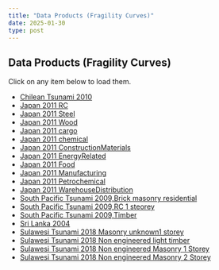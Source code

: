 ```yaml
---
title: "Data Products (Fragility Curves)"
date: 2025-01-30
type: post
---
```


## Data Products (Fragility Curves)

Click on any item below to load them.

<ul>
    <li><a href="#chilean-tsunami" onclick="showContent('chilean-tsunami')">Chilean Tsunami 2010</a></li>
    <li><a href="#japan-rc" onclick="showContent('japan-rc')">Japan 2011 RC</a></li>
    <li><a href="#japan-steel" onclick="showContent('japan-steel')">Japan 2011 Steel</a></li>
    <li><a href="#japan-wood" onclick="showContent('japan-wood')">Japan 2011 Wood</a></li>
	<li><a href="#japan-cargo" onclick="showContent('japan-cargo')">Japan 2011 cargo</a></li>
	<li><a href="#japan-chemical" onclick="showContent('japan-chemical')">Japan 2011 chemical</a></li>
	<li><a href="#japan-ConstructionMaterials" onclick="showContent('japan-construction-materials')">Japan 2011 ConstructionMaterials</a></li>
	<li><a href="#japan-EnergyRelated" onclick="showContent('japan-energy-related')">Japan 2011 EnergyRelated</a></li>
	<li><a href="#japan-Food" onclick="showContent('japan-food')">Japan 2011 Food</a></li>
	<li><a href="#japan-Manufacturing" onclick="showContent('japan-manufacturing')">Japan 2011 Manufacturing</a></li>
	<li><a href="#japan-Petrochemical" onclick="showContent('japan-petrochemical')">Japan 2011 Petrochemical</a></li>
	<li><a href="#japan-WarehouseDistribution" onclick="showContent('japan-warehouse-distribution')">Japan 2011 WarehouseDistribution</a></li>
    <li><a href="#SouthPacificTsunami-Brick_masonry_residential" onclick="showContent('SouthPacificTsunami-Brick_masonry_residential')">South Pacific Tsunami 2009,Brick masonry residential</a></li>
    <li><a href="#SouthPacificTsunami-RC1Storey" onclick="showContent('SouthPacificTsunami-ReinforcedConcrete_1Storey_Residential')">South Pacific Tsunami 2009,RC 1 steorey</a></li>
	<li><a href="#SouthPacificTsunami-Timber" onclick="showContent('SouthPacificTsunami-Timber')">South Pacific Tsunami 2009,Timber</a></li>
    <li><a href="#sri-lanka" onclick="showContent('sri-lanka')">Sri Lanka 2004</a></li>
    <li><a href="#sulawesi-Masonry_unknown_1storey" onclick="showContent('sulawesi-Masonry_unknown_1storey')">Sulawesi Tsunami 2018 Masonry unknown1 storey</a></li>
	<li><a href="#sulawesi-lighttimber" onclick="showContent('sulawesi-NonEngineeredlighttimber')">Sulawesi Tsunami 2018 Non engineered light timber</a></li>
	<li><a href="#sulawesi-Nonengineeredmasonry1Storey" onclick="showContent('sulawesi-Nonengineeredmasonry1storey')">Sulawesi Tsunami 2018 Non engineered Masonry 1 Storey</a></li>
	<li><a href="#sulawesi-Nonengineeredmasonry2Storey" onclick="showContent('sulawesi-Nonengineeredmasonry2storey')">Sulawesi Tsunami 2018 Non engineered Masonry 2 Storey</a></li>
</ul>

<!-- HTML Blocks for Each File -->

<div id="chilean-tsunami" style="display:none;">
    <iframe src="/htmlfragility/Chilean Tsunami 2010_M1.html" width="100%" height="800px"></iframe>
    <iframe src="/htmlfragility/Chilean Tsunami 2010_M2.html" width="100%" height="800px"></iframe>
    <iframe src="/htmlfragility/Chilean Tsunami 2010_M3.html" width="100%" height="800px"></iframe>
</div>

<div id="japan-rc" style="display:none;">
    <iframe src="/htmlfragility/Japan 2011 RC, 1 storey_M1.html" width="100%" height="800px"></iframe>
    <iframe src="/htmlfragility/Japan 2011 RC, 1 storey_M2.html" width="100%" height="800px"></iframe>
    <iframe src="/htmlfragility/Japan 2011 RC, 1 storey_M3.html" width="100%" height="800px"></iframe>
    <iframe src="/htmlfragility/Japan 2011 RC, 2 storey_M1.html" width="100%" height="800px"></iframe>
    <iframe src="/htmlfragility/Japan 2011 RC, 2 storey_M2.html" width="100%" height="800px"></iframe>
    <iframe src="/htmlfragility/Japan 2011 RC, 2 storey_M3.html" width="100%" height="800px"></iframe>
    <iframe src="/htmlfragility/Japan 2011 RC, 3 storey and more_M1.html" width="100%" height="800px"></iframe>
    <iframe src="/htmlfragility/Japan 2011 RC, 3 storey and more_M2.html" width="100%" height="800px"></iframe>
    <iframe src="/htmlfragility/Japan 2011 RC, 3 storey and more_M3.html" width="100%" height="800px"></iframe>
	<iframe src="/htmlfragility/Japan 2011 RC_M1.html" width="100%" height="800px"></iframe>
    <iframe src="/htmlfragility/Japan 2011 RC_M2.html" width="100%" height="800px"></iframe>
    <iframe src="/htmlfragility/Japan 2011 RC_M3.html" width="100%" height="800px"></iframe>
</div>

<div id="japan-steel" style="display:none;">
    <iframe src="/htmlfragility/Japan 2011 Steel_M1.html" width="100%" height="800px"></iframe>
    <iframe src="/htmlfragility/Japan 2011 Steel_M2.html" width="100%" height="800px"></iframe>
    <iframe src="/htmlfragility/Japan 2011 Steel_M3.html" width="100%" height="800px"></iframe>
</div>

<div id="japan-wood" style="display:none;">
    <iframe src="/htmlfragility/Japan 2011 Wood, 1 storey_M1.html" width="100%" height="800px"></iframe>
    <iframe src="/htmlfragility/Japan 2011 Wood, 1 storey_M2.html" width="100%" height="800px"></iframe>
    <iframe src="/htmlfragility/Japan 2011 Wood, 1 storey_M3.html" width="100%" height="800px"></iframe>
    <iframe src="/htmlfragility/Japan 2011 Wood, 2 storey_M1.html" width="100%" height="800px"></iframe>
    <iframe src="/htmlfragility/Japan 2011 Wood, 2 storey_M2.html" width="100%" height="800px"></iframe>
    <iframe src="/htmlfragility/Japan 2011 Wood, 2 storey_M3.html" width="100%" height="800px"></iframe>
    <iframe src="/htmlfragility/Japan 2011 Wood, 3 storey and more_M1.html" width="100%" height="800px"></iframe>
    <iframe src="/htmlfragility/Japan 2011 Wood, 3 storey and more_M2.html" width="100%" height="800px"></iframe>
    <iframe src="/htmlfragility/Japan 2011 Wood, 3 storey and more_M3.html" width="100%" height="800px"></iframe>
    <iframe src="/htmlfragility/Japan 2011 Wood_M1.html" width="100%" height="800px"></iframe>
    <iframe src="/htmlfragility/Japan 2011 Wood_M2.html" width="100%" height="800px"></iframe>
    <iframe src="/htmlfragility/Japan 2011 Wood_M3.html" width="100%" height="800px"></iframe>
</div>

<div id="japan-cargo" style="display:none;">
    <iframe src="/htmlfragility/Japan_CargoHandling_B_M1.html" width="100%" height="800px"></iframe>
    <iframe src="/htmlfragility/Japan_CargoHandling_B_M2.html" width="100%" height="800px"></iframe>
    <iframe src="/htmlfragility/Japan_CargoHandling_B_M3.html" width="100%" height="800px"></iframe>
	<iframe src="/htmlfragility/Japan_CargoHandling_I_M1.html" width="100%" height="800px"></iframe>
    <iframe src="/htmlfragility/Japan_CargoHandling_I_M2.html" width="100%" height="800px"></iframe>
    <iframe src="/htmlfragility/Japan_CargoHandling_I_M3.html" width="100%" height="800px"></iframe>
</div>

<div id="japan-chemical" style="display:none;">
    <iframe src="/htmlfragility/Japan_Chemical_B_M1.html" width="100%" height="800px"></iframe>
    <iframe src="/htmlfragility/Japan_Chemical_B_M2.htmll" width="100%" height="800px"></iframe>
    <iframe src="/htmlfragility/Japan_Chemical_B_M3.html" width="100%" height="800px"></iframe>
	<iframe src="/htmlfragility/Japan_Chemical_I_M1.html" width="100%" height="800px"></iframe>
    <iframe src="/htmlfragility/Japan_Chemical_I_M2.html" width="100%" height="800px"></iframe>
    <iframe src="/htmlfragility/Japan_Chemical_I_M3.html" width="100%" height="800px"></iframe>
</div>

<div id="japan-construction-materials" style="display:none;">
    <iframe src="/htmlfragility/Japan_ConstructionMaterials_B_M1.html" width="100%" height="800px"></iframe>
    <iframe src="/htmlfragility/Japan_ConstructionMaterials_B_M2.html" width="100%" height="800px"></iframe>
    <iframe src="/htmlfragility/Japan_ConstructionMaterials_B_M3.html" width="100%" height="800px"></iframe>
    <iframe src="/htmlfragility/Japan_ConstructionMaterials_I_M1.html" width="100%" height="800px"></iframe>
    <iframe src="/htmlfragility/Japan_ConstructionMaterials_I_M2.html" width="100%" height="800px"></iframe>
    <iframe src="/htmlfragility/Japan_ConstructionMaterials_I_M3.html" width="100%" height="800px"></iframe>
</div>

<div id="japan-energy-related" style="display:none;">
    <iframe src="/htmlfragility/Japan_EnergyRelated_B_M1.html" width="100%" height="800px"></iframe>
    <iframe src="/htmlfragility/Japan_EnergyRelated_B_M2.html" width="100%" height="800px"></iframe>
    <iframe src="/htmlfragility/Japan_EnergyRelated_B_M3.html" width="100%" height="800px"></iframe>
    <iframe src="/htmlfragility/Japan_EnergyRelated_I_M1.html" width="100%" height="800px"></iframe>
    <iframe src="/htmlfragility/Japan_EnergyRelated_I_M2.html" width="100%" height="800px"></iframe>
    <iframe src="/htmlfragility/Japan_EnergyRelated_I_M3.html" width="100%" height="800px"></iframe>
</div>

<div id="japan-food" style="display:none;">
    <iframe src="/htmlfragility/Japan_Food_B_M1.html" width="100%" height="800px"></iframe>
    <iframe src="/htmlfragility/Japan_Food_B_M2.html" width="100%" height="800px"></iframe>
    <iframe src="/htmlfragility/Japan_Food_B_M3.html" width="100%" height="800px"></iframe>
    <iframe src="/htmlfragility/Japan_Food_I_M1.html" width="100%" height="800px"></iframe>
    <iframe src="/htmlfragility/Japan_Food_I_M2.html" width="100%" height="800px"></iframe>
    <iframe src="/htmlfragility/Japan_Food_I_M3.html" width="100%" height="800px"></iframe>
</div>

<div id="japan-manufacturing" style="display:none;">
    <iframe src="/htmlfragility/Japan_Manufacturing_B_M1.html" width="100%" height="800px"></iframe>
    <iframe src="/htmlfragility/Japan_Manufacturing_B_M2.html" width="100%" height="800px"></iframe>
    <iframe src="/htmlfragility/Japan_Manufacturing_B_M3.html" width="100%" height="800px"></iframe>
    <iframe src="/htmlfragility/Japan_Manufacturing_I_M1.html" width="100%" height="800px"></iframe>
    <iframe src="/htmlfragility/Japan_Manufacturing_I_M2.html" width="100%" height="800px"></iframe>
    <iframe src="/htmlfragility/Japan_Manufacturing_I_M3.html" width="100%" height="800px"></iframe>
</div>

<div id="japan-petrochemical" style="display:none;">
    <iframe src="/htmlfragility/Japan_Petrochemical_B_M1.html" width="100%" height="800px"></iframe>
    <iframe src="/htmlfragility/Japan_Petrochemical_B_M2.html" width="100%" height="800px"></iframe>
    <iframe src="/htmlfragility/Japan_Petrochemical_B_M3.html" width="100%" height="800px"></iframe>
    <iframe src="/htmlfragility/Japan_Petrochemical_I_M1.html" width="100%" height="800px"></iframe>
    <iframe src="/htmlfragility/Japan_Petrochemical_I_M2.html" width="100%" height="800px"></iframe>
    <iframe src="/htmlfragility/Japan_Petrochemical_I_M3.html" width="100%" height="800px"></iframe>
</div>

<div id="japan-warehouse-distribution" style="display:none;">
    <iframe src="/htmlfragility/Japan_WarehouseDistribution_B_M1.html" width="100%" height="800px"></iframe>
    <iframe src="/htmlfragility/Japan_WarehouseDistribution_B_M2.html" width="100%" height="800px"></iframe>
    <iframe src="/htmlfragility/Japan_WarehouseDistribution_B_M3.html" width="100%" height="800px"></iframe>
    <iframe src="/htmlfragility/Japan_WarehouseDistribution_I_M1.html" width="100%" height="800px"></iframe>
    <iframe src="/htmlfragility/Japan_WarehouseDistribution_I_M2.html" width="100%" height="800px"></iframe>
    <iframe src="/htmlfragility/Japan_WarehouseDistribution_I_M3.html" width="100%" height="800px"></iframe>
</div>

<div id="SouthPacificTsunami-Brick_masonry_residential" style="display:none;">
    <iframe src="/htmlfragility/South_Pacific_Tsunami_2009_BrickMasonryResidential_M1.html" width="100%" height="800px"></iframe>
    <iframe src="/htmlfragility/South_Pacific_Tsunami_2009_BrickMasonryResidential_M2.html" width="100%" height="800px"></iframe>
    <iframe src="/htmlfragility/South_Pacific_Tsunami_2009_BrickMasonryResidential_M3.html" width="100%" height="800px"></iframe>
</div>

<div id="SouthPacificTsunami-ReinforcedConcrete_1Storey_Residential" style="display:none;">
    <iframe src="/htmlfragility/South_Pacific_Tsunami_2009,ReinforcedConcrete,1storey,Residential_M1.html" width="100%" height="800px"></iframe>
    <iframe src="/htmlfragility/South_Pacific_Tsunami_2009,ReinforcedConcrete,1storey,Residential_M2.html" width="100%" height="800px"></iframe>
    <iframe src="/htmlfragility/South_Pacific_Tsunami_2009,ReinforcedConcrete,1storey,Residential_M3.html" width="100%" height="800px"></iframe>
</div>

<div id="SouthPacificTsunami-Timber" style="display:none;">
    <iframe src="/htmlfragility/South_Pacific_Tsunami_2009_Timber_M1.html" width="100%" height="800px"></iframe>
    <iframe src="/htmlfragility/South_Pacific_Tsunami_2009_Timber_M2.html" width="100%" height="800px"></iframe>
    <iframe src="/htmlfragility/South_Pacific_Tsunami_2009_Timber_M3.html" width="100%" height="800px"></iframe>
</div>

<div id="sri-lanka" style="display:none;">
    <iframe src="/htmlfragility/SriLanka2004_Ambalangoda_M1.html" width="100%" height="800px"></iframe>
    <iframe src="/htmlfragility/SriLanka2004_Ambalangoda_M2.html" width="100%" height="800px"></iframe>
    <iframe src="/htmlfragility/SriLanka2004_Ambalangoda_M3.html" width="100%" height="800px"></iframe>
    <iframe src="/htmlfragility/SriLanka2004_Balapitiya_M1.html" width="100%" height="800px"></iframe>
    <iframe src="/htmlfragility/SriLanka2004_Balapitiya_M2.html" width="100%" height="800px"></iframe>
    <iframe src="/htmlfragility/SriLanka2004_Balapitiya_M3.html" width="100%" height="800px"></iframe>
    <iframe src="/htmlfragility/SriLanka2004_Bentota_M1.html" width="100%" height="800px"></iframe>
    <iframe src="/htmlfragility/SriLanka2004_Bentota_M2.html" width="100%" height="800px"></iframe>
    <iframe src="/htmlfragility/SriLanka2004_Bentota_M3.html" width="100%" height="800px"></iframe>
    <iframe src="/htmlfragility/SriLanka2004_Beruwala_M1.html" width="100%" height="800px"></iframe>
    <iframe src="/htmlfragility/SriLanka2004_Beruwala_M2.html" width="100%" height="800px"></iframe>
    <iframe src="/htmlfragility/SriLanka2004_Beruwala_M3.html" width="100%" height="800px"></iframe>
    <iframe src="/htmlfragility/SriLanka2004_Colombo_M1.html" width="100%" height="800px"></iframe>
    <iframe src="/htmlfragility/SriLanka2004_Colombo_M2.html" width="100%" height="800px"></iframe>
    <iframe src="/htmlfragility/SriLanka2004_Colombo_M3.html" width="100%" height="800px"></iframe>
    <iframe src="/htmlfragility/SriLanka2004_Dehiwala_M1.html" width="100%" height="800px"></iframe>
    <iframe src="/htmlfragility/SriLanka2004_Dehiwala_M2.html" width="100%" height="800px"></iframe>
    <iframe src="/htmlfragility/SriLanka2004_Dehiwala_M3.html" width="100%" height="800px"></iframe>
    <iframe src="/htmlfragility/SriLanka2004_Devinuwara_M1.html" width="100%" height="800px"></iframe>
    <iframe src="/htmlfragility/SriLanka2004_Devinuwara_M2.html" width="100%" height="800px"></iframe>
    <iframe src="/htmlfragility/SriLanka2004_Devinuwara_M3.html" width="100%" height="800px"></iframe>
    <iframe src="/htmlfragility/SriLanka2004_Dickwella_M1.html" width="100%" height="800px"></iframe>
    <iframe src="/htmlfragility/SriLanka2004_Dickwella_M2.html" width="100%" height="800px"></iframe>
    <iframe src="/htmlfragility/SriLanka2004_Dickwella_M3.html" width="100%" height="800px"></iframe>
    <iframe src="/htmlfragility/SriLanka2004_Galle4Gravets_M1.html" width="100%" height="800px"></iframe>
    <iframe src="/htmlfragility/SriLanka2004_Galle4Gravets_M2.html" width="100%" height="800px"></iframe>
    <iframe src="/htmlfragility/SriLanka2004_Galle4Gravets_M3.html" width="100%" height="800px"></iframe>
    <iframe src="/htmlfragility/SriLanka2004_Habaraduwa_M1.html" width="100%" height="800px"></iframe>
    <iframe src="/htmlfragility/SriLanka2004_Habaraduwa_M2.html" width="100%" height="800px"></iframe>
    <iframe src="/htmlfragility/SriLanka2004_Habaraduwa_M3.html" width="100%" height="800px"></iframe>
    <iframe src="/htmlfragility/SriLanka2004_Hikkaduwa_M1.html" width="100%" height="800px"></iframe>
    <iframe src="/htmlfragility/SriLanka2004_Hikkaduwa_M2.html" width="100%" height="800px"></iframe>
    <iframe src="/htmlfragility/SriLanka2004_Hikkaduwa_M3.html" width="100%" height="800px"></iframe>
    <iframe src="/htmlfragility/SriLanka2004_Kalutara_M1.html" width="100%" height="800px"></iframe>
    <iframe src="/htmlfragility/SriLanka2004_Kalutara_M2.html" width="100%" height="800px"></iframe>
    <iframe src="/htmlfragility/SriLanka2004_Kalutara_M3.html" width="100%" height="800px"></iframe>
    <iframe src="/htmlfragility/SriLanka2004_Matara4Gravets_M1.html" width="100%" height="800px"></iframe>
    <iframe src="/htmlfragility/SriLanka2004_Matara4Gravets_M2.html" width="100%" height="800px"></iframe>
    <iframe src="/htmlfragility/SriLanka2004_Matara4Gravets_M3.html" width="100%" height="800px"></iframe>
    <iframe src="/htmlfragility/SriLanka2004_Moratuwa_M1.html" width="100%" height="800px"></iframe>
    <iframe src="/htmlfragility/SriLanka2004_Moratuwa_M2.html" width="100%" height="800px"></iframe>
    <iframe src="/htmlfragility/SriLanka2004_Moratuwa_M3.html" width="100%" height="800px"></iframe>
    <iframe src="/htmlfragility/SriLanka2004_Negombo_M1.html" width="100%" height="800px"></iframe>
    <iframe src="/htmlfragility/SriLanka2004_Negombo_M2.html" width="100%" height="800px"></iframe>
    <iframe src="/htmlfragility/SriLanka2004_Negombo_M3.html" width="100%" height="800px"></iframe>
    <iframe src="/htmlfragility/SriLanka2004_Panadura_M1.html" width="100%" height="800px"></iframe>
    <iframe src="/htmlfragility/SriLanka2004_Panadura_M2.html" width="100%" height="800px"></iframe>
    <iframe src="/htmlfragility/SriLanka2004_Panadura_M3.html" width="100%" height="800px"></iframe>
    <iframe src="/htmlfragility/SriLanka2004_Rathmalana_M1.html" width="100%" height="800px"></iframe>
    <iframe src="/htmlfragility/SriLanka2004_Rathmalana_M2.html" width="100%" height="800px"></iframe>
    <iframe src="/htmlfragility/SriLanka2004_Rathmalana_M3.html" width="100%" height="800px"></iframe>
    <iframe src="/htmlfragility/SriLanka2004_Thimbirigasyaya_M1.html" width="100%" height="800px"></iframe>
    <iframe src="/htmlfragility/SriLanka2004_Thimbirigasyaya_M2.html" width="100%" height="800px"></iframe>
    <iframe src="/htmlfragility/SriLanka2004_Thimbirigasyaya_M3.html" width="100%" height="800px"></iframe>
    <iframe src="/htmlfragility/SriLanka2004_TotalArea_M1.html" width="100%" height="800px"></iframe>
    <iframe src="/htmlfragility/SriLanka2004_TotalArea_M2.html" width="100%" height="800px"></iframe>
    <iframe src="/htmlfragility/SriLanka2004_TotalArea_M3.html" width="100%" height="800px"></iframe>
    <iframe src="/htmlfragility/SriLanka2004_Wattala_M1.html" width="100%" height="800px"></iframe>
    <iframe src="/htmlfragility/SriLanka2004_Wattala_M2.html" width="100%" height="800px"></iframe>
    <iframe src="/htmlfragility/SriLanka2004_Wattala_M3.html" width="100%" height="800px"></iframe>
    <iframe src="/htmlfragility/SriLanka2004_Weligama_M1.html" width="100%" height="800px"></iframe>
    <iframe src="/htmlfragility/SriLanka2004_Weligama_M2.html" width="100%" height="800px"></iframe>
    <iframe src="/htmlfragility/SriLanka2004_Weligama_M3.html" width="100%" height="800px"></iframe>
</div>

<div id="sulawesi-Masonry_unknown_1storey" style="display:none;">
    <iframe src="/htmlfragility/Sulawesi_Tsunami_2018_MasonryUnknown_1Storey_M1.html" width="100%" height="800px"></iframe>
    <iframe src="/htmlfragility/Sulawesi_Tsunami_2018_MasonryUnknown_1Storey_M2.html" width="100%" height="800px"></iframe>
    <iframe src="/htmlfragility/Sulawesi_Tsunami_2018_MasonryUnknown_1Storey_M3.html" width="100%" height="800px"></iframe>
</div>

<div id="sulawesi-NonEngineeredlighttimber" style="display:none;">
    <iframe src="/htmlfragility/Sulawesi_Tsunami_2018_NonEngineered_LightTimber_M1.html" width="100%" height="800px"></iframe>
    <iframe src="/htmlfragility/Sulawesi_Tsunami_2018_NonEngineered_LightTimber_M2.html" width="100%" height="800px"></iframe>
    <iframe src="/htmlfragility/Sulawesi_Tsunami_2018_NonEngineered_LightTimber_M3.html" width="100%" height="800px"></iframe>
</div>

<div id="sulawesi-Nonengineeredmasonry1storey" style="display:none;">
    <iframe src="/htmlfragility/Sulawesi_Tsunami_2018_NonEngineered_Masonry_UnreinforcedClayBrick_1Storey_M1.html" width="100%" height="800px"></iframe>
    <iframe src="/htmlfragility/Sulawesi_Tsunami_2018_NonEngineered_Masonry_UnreinforcedClayBrick_1Storey_M2.html" width="100%" height="800px"></iframe>
    <iframe src="/htmlfragility/Sulawesi_Tsunami_2018_NonEngineered_Masonry_UnreinforcedClayBrick_1Storey_M3.html" width="100%" height="800px"></iframe>
</div>

<div id="sulawesi-Nonengineeredmasonry2storey" style="display:none;">
    <iframe src="/htmlfragility/Sulawesi_Tsunami_2018_NonEngineered_Masonry_UnreinforcedClayBrick_2Storey_M1.html" width="100%" height="800px"></iframe>
    <iframe src="/htmlfragility/Sulawesi_Tsunami_2018_NonEngineered_Masonry_UnreinforcedClayBrick_2Storey_M2.html" width="100%" height="800px"></iframe>
    <iframe src="/htmlfragility/Sulawesi_Tsunami_2018_NonEngineered_Masonry_UnreinforcedClayBrick_2Storey_M3.html" width="100%" height="800px"></iframe>
</div>



<script>
function showContent(id) {
    const sections = [
        'chilean-tsunami', 
        'japan-rc', 
        'japan-steel', 
        'japan-wood', 
        'japan-cargo', 
        'japan-chemical', 
        'japan-construction-materials', 
        'japan-energy-related', 
        'japan-food', 
        'japan-manufacturing', 
        'japan-petrochemical', 
        'japan-warehouse-distribution', 
        'SouthPacificTsunami-Brick_masonry_residential', 
        'SouthPacificTsunami-ReinforcedConcrete_1Storey_Residential', 
        'SouthPacificTsunami-Timber', 
        'sri-lanka', 
        'sulawesi-Masonry_unknown_1storey', 
        'sulawesi-NonEngineeredlighttimber', 
        'sulawesi-Nonengineeredmasonry1storey', 
        'sulawesi-Nonengineeredmasonry2storey'
    ];
    
    sections.forEach(section => {
        let element = document.getElementById(section);
        if (element) {
            element.style.display = 'none';
        }
    });

    let activeElement = document.getElementById(id);
    if (activeElement) {
        activeElement.style.display = 'block';
    }
}
</script>
